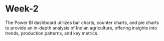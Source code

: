 # Week-2
The Power BI dashboard utilizes bar charts, counter charts, and pie charts to provide an in-depth analysis of Indian agriculture, offering insights into trends, production patterns, and key metrics.
